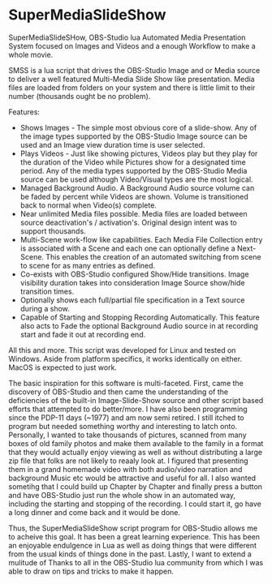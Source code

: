 # SuperMediaSlideShow
SuperMediaSlideSHow, OBS-Studio lua Automated Media Presentation System focused on Images and Videos and a enough Workflow to make a whole movie.

SMSS is a lua script that drives the OBS-Studio Image and or Media source to deliver a well featured Multi-Media Slide Show like presentation. Media files are loaded from folders on your system and there is little limit to their number (thousands ought be no problem).

Features:
* Shows Images - The simple most obvious core of a slide-show.  Any of the image types supported by the OBS-Studio Image source can be used and an Image view duration time is user selected.
* Plays Videos - Just like showing pictures, Videos play but they play for the duration of the Video while Pictures show for a designated time period. Any of the media types supported by the OBS-Studio Media source can be used although Video/Visual types are the most logical. 
* Managed Background Audio. A Background Audio source volume can be faded by percent while Videos are shown. Volume is transitioned back to normal when Video(s) complete.
* Near unlimited Media files possible. Media files are loaded between source deactivation's / activation's. Original design intent was to support thousands.
* Multi-Scene work-flow like capabilities. Each Media File Collection entry is associated with a Scene and each one can optionally define a Next-Scene. This enables the creation of an automated switching from scene to scene for as many entries as defined.
* Co-exists with OBS-Studio configured Show/Hide transitions. Image visibility duration takes into consideration Image Source show/hide transition times. 
* Optionally shows each full/partial file specification in a Text source during a show. 
* Capable of Starting and Stopping Recording Automatically.  This feature also acts to Fade the optional Background Audio source in at recording start and fade it out at recording end.

All this and more. This script was developed for Linux and tested on Windows. Aside from platform specifics, it works identically on either. MacOS is expected to just work.

The basic inspiration for this software is multi-faceted.  First, came the discovery of OBS-Studio and then came the understanding of the deficiencies of the built-in Image-Slide-Show source and other script based efforts that attempted to do better/more.  I have also been programming since the PDP-11 days (~1977) and am now semi retired.  I still itched to program but needed something worthy and interesting to latch onto.  Personally, I wanted to take thousands of pictures, scanned from many boxes of old family photos and make them available to the family in a format that they would actually enjoy viewing as well as without distributing a large zip file that folks are not likely to reaaly look at.  I figured that presenting them in a grand homemade video with both audio/video narration and background Music etc would be attractive and useful for all.  I also wanted sometihg that I could build up Chapter by Chapter and finally press a button and have OBS-Studio just run the whole show in an automated way, including the starting and stopping of the recording.  I could start it, go have a long dinner and come back and it would be done.

Thus, the SuperMediaSlideShow script program for OBS-Studio allows me to acheive this goal.  It has been a great learning experience.  This has been an enjoyable endulgence in Lua as well as doing things that were different from the usual kinds of things done in the past. Lastly, I want to extend a mulitude of Thanks to all in the OBS-Studio lua community from which I was able to draw on tips and tricks to make it happen.
